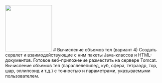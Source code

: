 <img src="https://github.com/UNBunny/OOP_1ab_4sem/assets/112119548/47af3f75-d14c-4d49-93bc-4d2edbb33ddc" width="150">
# Вычисление объемов тел (вариант 4)
Создать сервлет и взаимодействующие с ним пакеты Java-классов и HTML-документов. Готовое веб-приложение разместить на сервере Tomcat.
Вычисление объемов тел (параллелепипед, куб, сфера, тетраэдр, тор, шар, эллипсоид и т.д.) с точностью и параметрами, указываемыми пользователем.

